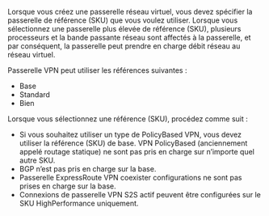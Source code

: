 Lorsque vous créez une passerelle réseau virtuel, vous devez spécifier la passerelle de référence (SKU) que vous voulez utiliser. Lorsque vous sélectionnez une passerelle plus élevée de référence (SKU), plusieurs processeurs et la bande passante réseau sont affectés à la passerelle, et par conséquent, la passerelle peut prendre en charge débit réseau au réseau virtuel.

Passerelle VPN peut utiliser les références suivantes :

- Base
- Standard
- Bien

Lorsque vous sélectionnez une référence (SKU), procédez comme suit :

- Si vous souhaitez utiliser un type de PolicyBased VPN, vous devez utiliser la référence (SKU) de base. VPN PolicyBased (anciennement appelé routage statique) ne sont pas pris en charge sur n’importe quel autre SKU.
- BGP n’est pas pris en charge sur la base.
- Passerelle ExpressRoute VPN coexister configurations ne sont pas prises en charge sur la base.
- Connexions de passerelle VPN S2S actif peuvent être configurées sur le SKU HighPerformance uniquement.
